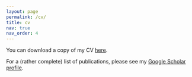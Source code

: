 ```yaml
---
layout: page
permalink: /cv/
title: cv
nav: true
nav_order: 4
---
```


You can download a copy of my CV [here](/assets/pdf/cv.pdf).

For a (rather complete) list of publications, please see my [Google Scholar profile](https://scholar.google.com/citations?user=-sWY5igAAAAJ).
